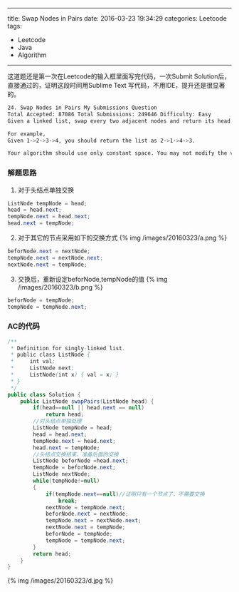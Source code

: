 
---
title: Swap Nodes in Pairs
date: 2016-03-23 19:34:29
categories: Leetcode
tags:
 - Leetcode 
 - Java 
 - Algorithm
---
这道题还是第一次在Leetcode的输入框里面写完代码，一次Submit Solution后，直接通过的，证明这段时间用Sublime Text 写代码，不用IDE，提升还是很显著的。
``` bash
24. Swap Nodes in Pairs My Submissions Question
Total Accepted: 87086 Total Submissions: 249646 Difficulty: Easy
Given a linked list, swap every two adjacent nodes and return its head.

For example,
Given 1->2->3->4, you should return the list as 2->1->4->3.

Your algorithm should use only constant space. You may not modify the values in the list, only nodes itself can be changed.

```
### 解题思路
1. 对于头结点单独交换
``` java
ListNode tempNode = head;
head = head.next;
tempNode.next = head.next;
head.next = tempNode;
```
<!-- more -->
2. 对于其它的节点采用如下的交换方式
{% img /images/20160323/a.png %}
``` java
beforNode.next = nextNode;
tempNode.next = nextNode.next;
nextNode.next = tempNode;
```
3. 交换后，重新设定beforNode,tempNode的值
{% img /images/20160323/b.png %}
``` java
beforNode = tempNode;
tempNode = tempNode.next;
```
### AC的代码
``` java
/**
 * Definition for singly-linked list.
 * public class ListNode {
 *     int val;
 *     ListNode next;
 *     ListNode(int x) { val = x; }
 * }
 */
public class Solution {
    public ListNode swapPairs(ListNode head) {
        if(head==null || head.next == null)
            return head;
        //对头结点单独处理
        ListNode tempNode = head;
        head = head.next;
        tempNode.next = head.next;
        head.next = tempNode;
        //头结点交换结束，准备后面的交换
        ListNode beforNode =head.next;
        tempNode = beforNode.next;
        ListNode nextNode;
        while(tempNode!=null)
        {
            if(tempNode.next==null)//证明只有一个节点了，不需要交换
                break;
            nextNode = tempNode.next;
            beforNode.next = nextNode;
            tempNode.next = nextNode.next;
            nextNode.next = tempNode;
            beforNode = tempNode;
            tempNode = tempNode.next;
        }
        return head;
    }
}
```
{% img  /images/20160323/d.jpg %}
